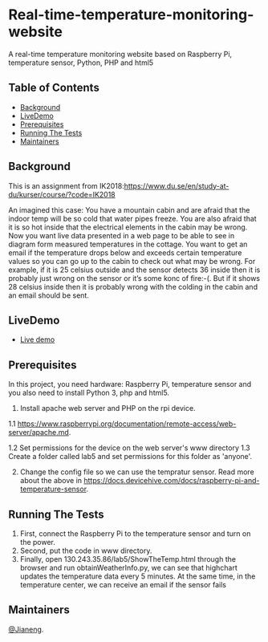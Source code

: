 # Real-time-temperature-monitoring-website
A real-time temperature monitoring website based on Raspberry Pi, temperature sensor, Python, PHP and html5
## Table of Contents

- [Background](#background)
- [LiveDemo](#livedemo)
- [Prerequisites](#prerequisites)
- [Running The Tests](#running-The-Tests) 
- [Maintainers](#maintainers)

## Background
This is an assignment from IK2018:https://www.du.se/en/study-at-du/kurser/course/?code=IK2018

An imagined this case: You have a mountain cabin and are afraid that the indoor temp will be so cold that water pipes freeze. You are also afraid that it is so hot inside that the electrical elements in the cabin may be wrong. Now you want live data presented in a web page to be able to see in diagram form measured temperatures in the cottage. You want to get an email if the temperature drops below and exceeds certain temperature values so you can go up to the cabin to check out what may be wrong. For example, if it is 25 celsius outside and the sensor detects 36 inside then it is probably just wrong on the sensor or it’s  some konc of fire:-(. But if it shows 28 celsius inside then it is probably wrong with the colding in the cabin and an email should be sent.

## LiveDemo
- [Live demo](http://users.du.se/~h19jiali/Github_video/live_demo.mp4)

## Prerequisites
In this project, you need hardware: Raspberry Pi, temperature sensor and you also need to install Python 3, php and html5.
1. Install apache web server and PHP on the rpi device.

1.1 https://www.raspberrypi.org/documentation/remote-access/web-server/apache.md.

1.2 Set permissions for the device on the web server's www directory 1.3 Create a folder called lab5 and set permissions for this folder as 'anyone'.

2. Change the config file so we can use the tempratur sensor.
Read more about the above in https://docs.devicehive.com/docs/raspberry-pi-and-temperature-sensor.

## Running The Tests
1. First, connect the Raspberry Pi to the temperature sensor and turn on the power.
2. Second, put the code in www directory.
3. Finally, open 130.243.35.86/lab5/ShowTheTemp.html through the browser and run obtainWeatherInfo.py, we can see that highchart updates the temperature data every 5 minutes. At the same time, in the temperature center, we can receive an email if the sensor fails

## Maintainers
[@Jianeng](https://github.com/tommyLi66).
